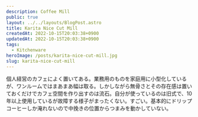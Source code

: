 ```yaml
---
description: Coffee Mill
public: true
layout: ../../layouts/BlogPost.astro
title: Karita Nice Cut Mill
createdAt: 2022-10-15T20:03:38+0900
updatedAt: 2022-10-15T20:03:38+0900
tags:
  - Kitchenware
heroImage: /posts/karita-nice-cut-mill.jpg
slug: karita-nice-cut-mill
---
```


個人経営のカフェによく置いてある。業務用のものを家庭用に小型化しているが、ワンルームではまあまあ幅は取る。しかしながら無骨さとその存在感は置いておくだけでカフェ空間を作り出すのは流石。自分が使っているのは旧式で、10年以上使用しているが故障する様子がまったくない。すごい。基本的にドリップコーヒーしか淹れないので中挽きの位置からつまみを動かしていない。